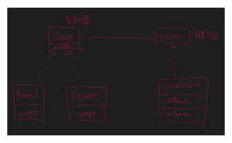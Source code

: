 [](https://refactoringguru.cn/design-patterns/visitor)
![](.z_02_设计模式_04_访问者模式_images/77f69f5d.png)

